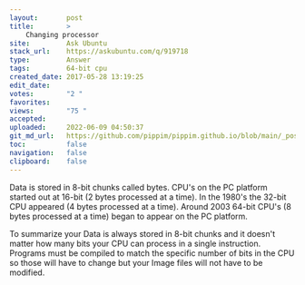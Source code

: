 ```yaml
---
layout:       post
title:        >
    Changing processor
site:         Ask Ubuntu
stack_url:    https://askubuntu.com/q/919718
type:         Answer
tags:         64-bit cpu
created_date: 2017-05-28 13:19:25
edit_date:    
votes:        "2 "
favorites:    
views:        "75 "
accepted:     
uploaded:     2022-06-09 04:50:37
git_md_url:   https://github.com/pippim/pippim.github.io/blob/main/_posts/2017/2017-05-28-Changing-processor.md
toc:          false
navigation:   false
clipboard:    false
---
```


Data is stored in 8-bit chunks called bytes. CPU's on the PC platform started out at 16-bit (2 bytes processed at a time). In the 1980's the 32-bit CPU appeared (4 bytes processed at a time). Around 2003 64-bit CPU's (8 bytes processed at a time) began to appear on the PC platform.

To summarize your Data is always stored in 8-bit chunks and it doesn't matter how many bits your CPU can process in a single instruction. Programs must be compiled to match the specific number of bits in the CPU so those will have to change but your Image files will not have to be modified.
